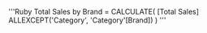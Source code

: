'''Ruby
Total Sales by Brand =
	CALCULATE( 
		[Total Sales] 
		ALLEXCEPT('Category', 'Category'[Brand])
	)
'''
	